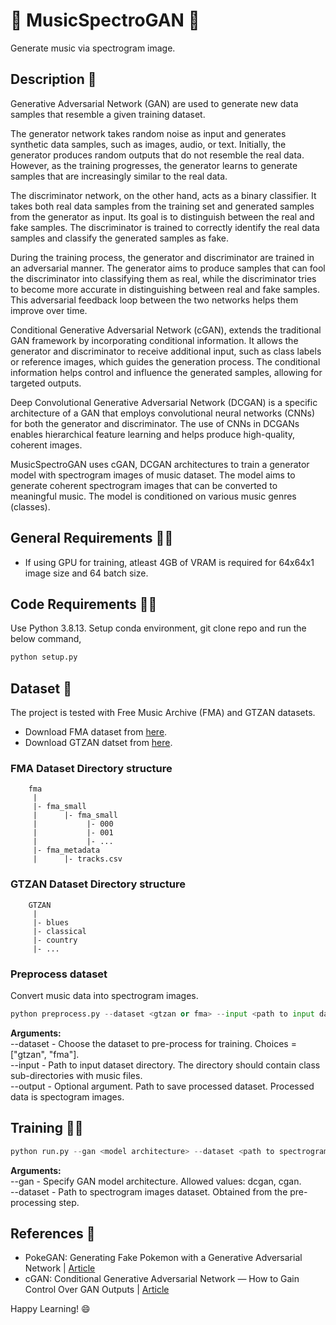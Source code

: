 # 🎵 MusicSpectroGAN 🎵
Generate music via spectrogram image.

## Description :scroll:
Generative Adversarial Network (GAN) are used to generate new data samples that resemble a given training dataset.

The generator network takes random noise as input and generates synthetic data samples, such as images, audio, or text. Initially, the generator produces random outputs that do not resemble the real data. However, as the training progresses, the generator learns to generate samples that are increasingly similar to the real data.

The discriminator network, on the other hand, acts as a binary classifier. It takes both real data samples from the training set and generated samples from the generator as input. Its goal is to distinguish between the real and fake samples. The discriminator is trained to correctly identify the real data samples and classify the generated samples as fake.

During the training process, the generator and discriminator are trained in an adversarial manner. The generator aims to produce samples that can fool the discriminator into classifying them as real, while the discriminator tries to become more accurate in distinguishing between real and fake samples. This adversarial feedback loop between the two networks helps them improve over time.

Conditional Generative Adversarial Network (cGAN), extends the traditional GAN framework by incorporating conditional information. It allows the generator and discriminator to receive additional input, such as class labels or reference images, which guides the generation process. The conditional information helps control and influence the generated samples, allowing for targeted outputs.

Deep Convolutional Generative Adversarial Network (DCGAN) is a specific architecture of a GAN that employs convolutional neural networks (CNNs) for both the generator and discriminator. The use of CNNs in DCGANs enables hierarchical feature learning and helps produce high-quality, coherent images.

MusicSpectroGAN uses cGAN, DCGAN architectures to train a generator model with spectrogram images of music dataset. The model aims to generate coherent spectrogram images that can be converted to meaningful music. The model is conditioned on various music genres (classes).

## General Requirements :mage_man:
* If using GPU for training, atleast 4GB of VRAM is required for 64x64x1 image size and 64 batch size.

## Code Requirements :mage_woman:
Use Python 3.8.13. Setup conda environment, git clone repo and run the below command,

```python
python setup.py
```

## Dataset 💾
The project is tested with Free Music Archive (FMA) and GTZAN datasets.

* Download FMA dataset from [here](https://github.com/mdeff/fma).
* Download GTZAN datset from [here](https://www.kaggle.com/datasets/andradaolteanu/gtzan-dataset-music-genre-classification).

### FMA Dataset Directory structure
```
    fma
     |
     |- fma_small
     |      |- fma_small
     |           |- 000
     |           |- 001
     |           |- ...
     |- fma_metadata
     |      |- tracks.csv
```

### GTZAN Dataset Directory structure
```
    GTZAN
     |
     |- blues
     |- classical
     |- country
     |- ...
```

### Preprocess dataset
Convert music data into spectrogram images.
```python
python preprocess.py --dataset <gtzan or fma> --input <path to input dataset directory> --output <path to save processed dataset>
```
<b>Arguments:</b><br/>
--dataset - Choose the dataset to pre-process for training. Choices = ["gtzan", "fma"].<br/>
--input - Path to input dataset directory. The directory should contain class sub-directories with music files.<br/>
--output - Optional argument. Path to save processed dataset. Processed data is spectogram images.

## Training :running_man:
```python
python run.py --gan <model architecture> --dataset <path to spectrogram images dataset>
```
<b>Arguments:</b><br/>
--gan - Specify GAN model architecture. Allowed values: dcgan, cgan.<br/>
--dataset - Path to spectrogram images dataset. Obtained from the pre-processing step.<br/>

## References :page_facing_up:
* PokeGAN: Generating Fake Pokemon with a Generative Adversarial Network | [Article](https://blog.jovian.com/pokegan-generating-fake-pokemon-with-a-generative-adversarial-network-f540db81548d)
* cGAN: Conditional Generative Adversarial Network — How to Gain Control Over GAN Outputs | [Article](https://towardsdatascience.com/cgan-conditional-generative-adversarial-network-how-to-gain-control-over-gan-outputs-b30620bd0cc8)

Happy Learning! 😄
